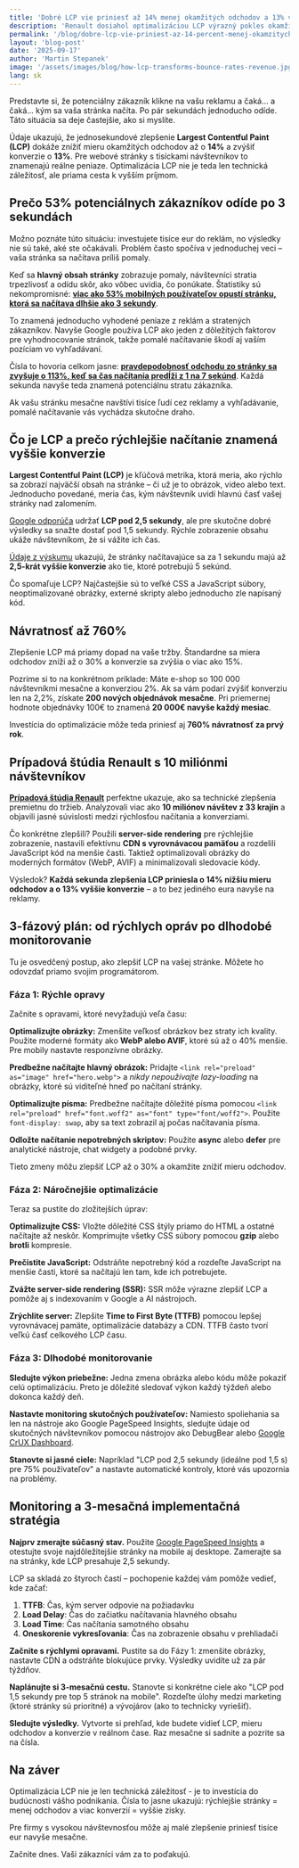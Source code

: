 ```yaml
---
title: 'Dobré LCP vie priniesť až 14% menej okamžitých odchodov a 13% viac konverzií'
description: 'Renault dosiahol optimalizáciou LCP výrazný pokles okamžitých odchodov a nárast konverzií. Zlepšite aj vy svoju webovú stránku s praktickým 3-fázovým návodom.'
permalink: '/blog/dobre-lcp-vie-priniest-az-14-percent-menej-okamzitych-odchodov-a-13-percent-viac-konverzii/'
layout: 'blog-post'
date: '2025-09-17'
author: 'Martin Stepanek'
image: '/assets/images/blog/how-lcp-transforms-bounce-rates-revenue.jpg'
lang: sk
---
```


Predstavte si, že potenciálny zákazník klikne na vašu reklamu a čaká... a čaká... kým sa vaša stránka načíta. Po pár sekundách jednoducho odíde. Táto situácia sa deje častejšie, ako si myslíte.

Údaje ukazujú, že jednosekundové zlepšenie **Largest Contentful Paint (LCP)** dokáže znížiť mieru okamžitých odchodov až o **14%** a zvýšiť konverzie o **13%**. Pre webové stránky s tisíckami návštevníkov to znamenajú reálne peniaze. Optimalizácia LCP nie je teda len technická záležitosť, ale priama cesta k vyšším príjmom.

## Prečo 53% potenciálnych zákazníkov odíde po 3 sekundách

Možno poznáte túto situáciu: investujete tisíce eur do reklám, no výsledky nie sú také, aké ste očakávali. Problém často spočíva v jednoduchej veci – vaša stránka sa načítava príliš pomaly.

Keď sa **hlavný obsah stránky** zobrazuje pomaly, návštevníci stratia trpezlivosť a odídu skôr, ako vôbec uvidia, čo ponúkate. Štatistiky sú nekompromisné: **[viac ako 53% mobilných používateľov opustí stránku, ktorá sa načítava dlhšie ako 3 sekundy](https://think.storage.googleapis.com/docs/mobile-page-speed-new-industry-benchmarks.pdf)**.

To znamená jednoducho vyhodené peniaze z reklám a stratených zákazníkov. Navyše Google používa LCP ako jeden z dôležitých faktorov pre vyhodnocovanie stránok, takže pomalé načítavanie škodí aj vaším pozíciam vo vyhľadávaní.

Čísla to hovoria celkom jasne: **[pravdepodobnosť odchodu zo stránky sa zvyšuje o 113%, keď sa čas načítania predĺži z 1 na 7 sekúnd](https://think.storage.googleapis.com/docs/mobile-page-speed-new-industry-benchmarks.pdf)**. Každá sekunda navyše teda znamená potenciálnu stratu zákazníka.

Ak vašu stránku mesačne navštívi tisíce ľudí cez reklamy a vyhľadávanie, pomalé načítavanie vás vychádza skutočne draho.

## Čo je LCP a prečo rýchlejšie načítanie znamená vyššie konverzie

**Largest Contentful Paint (LCP)** je kľúčová metrika, ktorá meria, ako rýchlo sa zobrazí najväčší obsah na stránke – či už je to obrázok, video alebo text. Jednoducho povedané, meria čas, kým návštevník uvidí hlavnú časť vašej stránky nad zalomením.

[Google odporúča](https://web.dev/articles/lcp) udržať **LCP pod 2,5 sekundy**, ale pre skutočne dobré výsledky sa snažte dostať pod 1,5 sekundy. Rýchle zobrazenie obsahu ukáže návštevníkom, že si vážite ich čas.

[Údaje z výskumu](https://portent.com/blog/analytics/research-site-speed-hurting-everyones-revenue.htm) ukazujú, že stránky načítavajúce sa za 1 sekundu majú až **2,5-krát vyššie konverzie** ako tie, ktoré potrebujú 5 sekúnd.

Čo spomaľuje LCP? Najčastejšie sú to veľké CSS a JavaScript súbory, neoptimalizované obrázky, externé skripty alebo jednoducho zle napísaný kód.

## Návratnosť až 760%

Zlepšenie LCP má priamy dopad na vaše tržby. Štandardne sa miera odchodov zníži až o 30% a konverzie sa zvýšia o viac ako 15%.

Pozrime si to na konkrétnom príklade: Máte e-shop so 100 000 návštevníkmi mesačne a konverziou 2%. Ak sa vám podarí zvýšiť konverziu len na 2,2%, získate **200 nových objednávok mesačne**. Pri priemernej hodnote objednávky 100€ to znamená **20 000€ navyše každý mesiac**.

Investícia do optimalizácie môže teda priniesť aj **760% návratnosť za prvý rok**.

## Prípadová štúdia Renault s 10 miliónmi návštevníkov

**[Prípadová štúdia Renault](https://web.dev/case-studies/renault)** perfektne ukazuje, ako sa technické zlepšenia premietnu do tržieb. Analyzovali viac ako **10 miliónov návštev z 33 krajín** a objavili jasné súvislosti medzi rýchlosťou načítania a konverziami.

Čo konkrétne zlepšili? Použili **server-side rendering** pre rýchlejšie zobrazenie, nastavili efektívnu **CDN s vyrovnávacou pamäťou** a rozdelili JavaScript kód na menšie časti. Taktiež optimalizovali obrázky do moderných formátov (WebP, AVIF) a minimalizovali sledovacie kódy.

Výsledok? **Každá sekunda zlepšenia LCP priniesla o 14% nižšiu mieru odchodov a o 13% vyššie konverzie** – a to bez jediného eura navyše na reklamy.

## 3-fázový plán: od rýchlych opráv po dlhodobé monitorovanie

Tu je osvedčený postup, ako zlepšiť LCP na vašej stránke. Môžete ho odovzdať priamo svojim programátorom.

### Fáza 1: Rýchle opravy

Začnite s opravami, ktoré nevyžadujú veľa času:

**Optimalizujte obrázky:** Zmenšite veľkosť obrázkov bez straty ich kvality. Použite moderné formáty ako **WebP alebo AVIF**, ktoré sú až o 40% menšie. Pre mobily nastavte responzívne obrázky.

**Predbežne načítajte hlavný obrázok:** Pridajte `<link rel="preload" as="image" href="hero.webp">` a *nikdy nepoužívajte lazy-loading* na obrázky, ktoré sú viditeľné hneď po načítaní stránky.

**Optimalizujte písma:** Predbežne načítajte dôležité písma pomocou `<link rel="preload" href="font.woff2" as="font" type="font/woff2">`. Použite `font-display: swap`, aby sa text zobrazil aj počas načítavania písma.

**Odložte načítanie nepotrebných skriptov:** Použite **async** alebo **defer** pre analytické nástroje, chat widgety a podobné prvky.

Tieto zmeny môžu zlepšiť LCP až o 30% a okamžite znížiť mieru odchodov.

### Fáza 2: Náročnejšie optimalizácie

Teraz sa pustite do zložitejších úprav:

**Optimalizujte CSS:** Vložte dôležité CSS štýly priamo do HTML a ostatné načítajte až neskôr. Komprimujte všetky CSS súbory pomocou **gzip** alebo **brotli** kompresie.

**Prečistite JavaScript:** Odstráňte nepotrebný kód a rozdeľte JavaScript na menšie časti, ktoré sa načítajú len tam, kde ich potrebujete.

**Zvážte server-side rendering (SSR):** SSR môže výrazne zlepšiť LCP a pomôže aj s indexovaním v Google a AI nástrojoch.

**Zrýchlite server:** Zlepšite **Time to First Byte (TTFB)** pomocou lepšej vyrovnávacej pamäte, optimalizácie databázy a CDN. TTFB často tvorí veľkú časť celkového LCP času.

### Fáza 3: Dlhodobé monitorovanie

**Sledujte výkon priebežne:** Jedna zmena obrázka alebo kódu môže pokaziť celú optimalizáciu. Preto je dôležité sledovať výkon každý týždeň alebo dokonca každý deň.

**Nastavte monitoring skutočných používateľov:** Namiesto spoliehania sa len na nástroje ako Google PageSpeed Insights, sledujte údaje od skutočných návštevníkov pomocou nástrojov ako DebugBear alebo [Google CrUX Dashboard](https://developers.google.com/web/tools/chrome-user-experience-report).

**Stanovte si jasné ciele:** Napríklad "LCP pod 2,5 sekundy (ideálne pod 1,5 s) pre 75% používateľov" a nastavte automatické kontroly, ktoré vás upozornia na problémy.

## Monitoring a 3-mesačná implementačná stratégia

**Najprv zmerajte súčasný stav.** Použite [Google PageSpeed Insights](https://pagespeed.web.dev/) a otestujte svoje najdôležitejšie stránky na mobile aj desktope. Zamerajte sa na stránky, kde LCP presahuje 2,5 sekundy.

LCP sa skladá zo štyroch častí – pochopenie každej vám pomôže vedieť, kde začať:

1. **TTFB**: Čas, kým server odpovie na požiadavku
2. **Load Delay**: Čas do začiatku načítavania hlavného obsahu
3. **Load Time**: Čas načítania samotného obsahu
4. **Oneskorenie vykresľovania**: Čas na zobrazenie obsahu v prehliadači

**Začnite s rýchlymi opravami.** Pustite sa do Fázy 1: zmenšite obrázky, nastavte CDN a odstráňte blokujúce prvky. Výsledky uvidíte už za pár týždňov.

**Naplánujte si 3-mesačnú cestu.** Stanovte si konkrétne ciele ako "LCP pod 1,5 sekundy pre top 5 stránok na mobile". Rozdeľte úlohy medzi marketing (ktoré stránky sú prioritné) a vývojárov (ako to technicky vyriešiť).

**Sledujte výsledky.** Vytvorte si prehľad, kde budete vidieť LCP, mieru odchodov a konverzie v reálnom čase. Raz mesačne si sadnite a pozrite sa na čísla.

## **Na záver**

Optimalizácia LCP nie je len technická záležitosť - je to investícia do budúcnosti vášho podnikania. Čísla to jasne ukazujú: rýchlejšie stránky = menej odchodov a viac konverzií = vyššie zisky.

Pre firmy s vysokou návštevnosťou môže aj malé zlepšenie priniesť tisíce eur navyše mesačne.

Začnite dnes. Vaši zákazníci vám za to poďakujú.